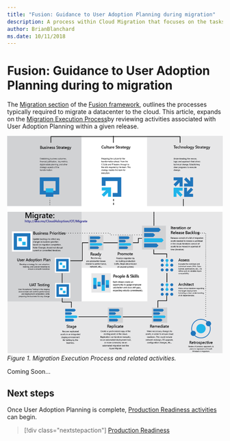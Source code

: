```yaml
---
title: "Fusion: Guidance to User Adoption Planning during migration"
description: A process within Cloud Migration that focuses on the tasks of migrating workloads to the cloud
author: BrianBlanchard
ms.date: 10/11/2018
---
```


# Fusion: Guidance to User Adoption Planning during to migration

The [Migration section](../overview.md) of the [Fusion framework](../../overview.md), outlines the processes typically required to migrate a datacenter to the cloud. This article, expands on the [Migration Execution Process](overview.md)by reviewing activities associated with User Adoption Planning within a given release.
  
![Migration Execution Process and related activities](../../_images/migration-execute.png)
*Figure 1. Migration Execution Process and related activities.*

Coming Soon...

## Next steps

Once User Adoption Planning is complete, [Production Readiness activities](ready.md) can begin.

> [!div class="nextstepaction"]
> [Production Readiness](ready.md)
